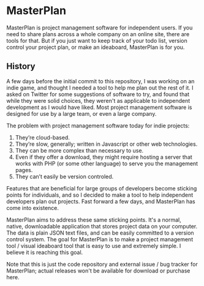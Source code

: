 # MasterPlan

MasterPlan is project management software for independent users. If you need to share plans across a whole company on an online site, there are tools for that. But if you just want to keep track of your todo list, version control your project plan, or make an ideaboard, MasterPlan is for you.

## History

A few days before the initial commit to this repository, I was working on an indie game, and thought I needed a tool to help me plan out the rest of it. I asked on Twitter for some suggestions of software to try, and found that while they were solid choices, they weren't as applicable to independent development as I would have liked. Most project management software is designed for use by a large team, or even a large company.

The problem with project management software today for indie projects:

1) They’re cloud-based.
2) They’re slow, generally; written in Javascript or other web technologies.
3) They can be more complex than necessary to use.
4) Even if they offer a download, they might require hosting a server that works with PHP (or some other language) to serve you the management pages.
5) They can’t easily be version controled.

Features that are beneficial for large groups of developers become sticking points for individuals, and so I decided to make a tool to help independent developers plan out projects. Fast forward a few days, and MasterPlan has come into existence.

MasterPlan aims to address these same sticking points. It's a normal, native, downloadable application that stores project data on your computer. The data is plain JSON text files, and can be easily committed to a version control system. The goal for MasterPlan is to make a project management tool / visual ideaboard tool that is easy to use and extremely simple. I believe it is reaching this goal.


Note that this is just the code repository and external issue / bug tracker for MasterPlan; actual releases won't be available for download or purchase here.